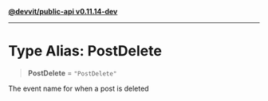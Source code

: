 [**@devvit/public-api v0.11.14-dev**](../README.md)

---

# Type Alias: PostDelete

> **PostDelete** = `"PostDelete"`

The event name for when a post is deleted
